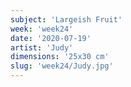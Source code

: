 ```yaml
---
subject: 'Largeish Fruit'
week: 'week24'
date: '2020-07-19'
artist: 'Judy'
dimensions: '25x30 cm'
slug: 'week24/Judy.jpg'
---
```

